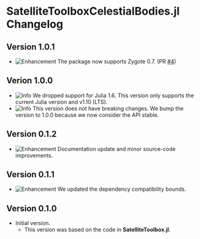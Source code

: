 SatelliteToolboxCelestialBodies.jl Changelog
============================================

Version 1.0.1
-------------

- ![Enhancement][badge-enhancement] The package now supports Zygote 0.7. (PR [#4][gh-pr-4])

Verion 1.0.0
------------

- ![Info][badge-info] We dropped support for Julia 1.6. This version only supports the
  current Julia version and v1.10 (LTS).
- ![Info][badge-info] This version does not have breaking changes. We bump the version to
  1.0.0 because we now consider the API stable.

Version 0.1.2
-------------

- ![Enhancement][badge-enhancement] Documentation update and minor source-code improvements.

Version 0.1.1
-------------

- ![Enhancement][badge-enhancement] We updated the dependency compatibility bounds.

Version 0.1.0
-------------

- Initial version.
  - This version was based on the code in **SatelliteToolbox.jl**.

[badge-breaking]: https://img.shields.io/badge/BREAKING-red.svg
[badge-deprecation]: https://img.shields.io/badge/Deprecation-orange.svg
[badge-feature]: https://img.shields.io/badge/Feature-green.svg
[badge-enhancement]: https://img.shields.io/badge/Enhancement-blue.svg
[badge-bugfix]: https://img.shields.io/badge/Bugfix-purple.svg
[badge-info]: https://img.shields.io/badge/Info-gray.svg

[gh-pr-4]: https://github.com/JuliaSpace/SatelliteToolboxCelestialBodies.jl/pull/4
